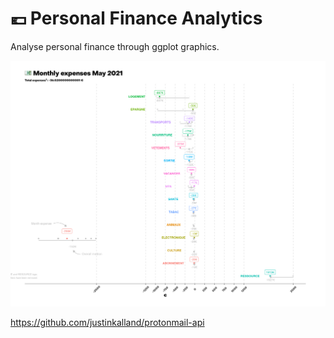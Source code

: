 # :euro: Personal Finance Analytics

Analyse personal finance through ggplot graphics.


![](plot/img/monthly-expense-2021-05.png)


https://github.com/justinkalland/protonmail-api